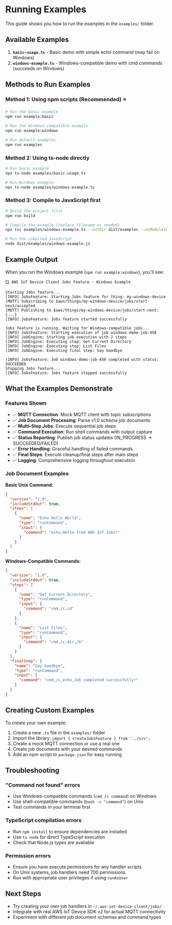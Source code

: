 # Running Examples

This guide shows you how to run the examples in the `examples/` folder.

## Available Examples

1. **`basic-usage.ts`** - Basic demo with simple echo command (may fail on Windows)
2. **`windows-example.ts`** - Windows-compatible demo with cmd commands (succeeds on Windows)

## Methods to Run Examples

### Method 1: Using npm scripts (Recommended) ⭐

```bash
# Run the basic example
npm run example:basic

# Run the Windows-compatible example  
npm run example:windows

# Run default examples
npm run examples
```

### Method 2: Using ts-node directly

```bash
# Run basic example
npx ts-node examples/basic-usage.ts

# Run Windows example
npx ts-node examples/windows-example.ts
```

### Method 3: Compile to JavaScript first

```bash
# Build the project first
npm run build

# Compile the example (replace filename as needed)
npx tsc examples/windows-example.ts --outDir dist/examples --esModuleInterop --skipLibCheck --target ES2020 --module commonjs

# Run the compiled JavaScript
node dist/examples/windows-example.js
```

## Example Output

When you run the Windows example (`npm run example:windows`), you'll see:

```
🪟 AWS IoT Device Client Jobs Feature - Windows Example

Starting Jobs feature...
[INFO] JobsFeature: Starting Jobs feature for thing: my-windows-device
[MQTT] Subscribing to $aws/things/my-windows-device/jobs/start-next/accepted
[MQTT] Publishing to $aws/things/my-windows-device/jobs/start-next: {...}
[INFO] JobsFeature: Jobs feature started successfully

Jobs feature is running. Waiting for Windows-compatible jobs...
[INFO] JobsFeature: Starting execution of job windows-demo-job-456
[INFO] JobEngine: Starting job execution with 2 steps
[INFO] JobEngine: Executing step: Get Current Directory
[INFO] JobEngine: Executing step: List Files  
[INFO] JobEngine: Executing final step: Say Goodbye

[INFO] JobsFeature: Job windows-demo-job-456 completed with status: SUCCEEDED
Stopping Jobs feature...
[INFO] JobsFeature: Jobs feature stopped successfully
```

## What the Examples Demonstrate

### Features Shown
- ✅ **MQTT Connection**: Mock MQTT client with topic subscriptions
- ✅ **Job Document Processing**: Parse v1.0 schema job documents  
- ✅ **Multi-Step Jobs**: Execute sequential job steps
- ✅ **Command Execution**: Run shell commands with output capture
- ✅ **Status Reporting**: Publish job status updates (IN_PROGRESS → SUCCEEDED/FAILED)
- ✅ **Error Handling**: Graceful handling of failed commands
- ✅ **Final Steps**: Execute cleanup/final steps after main steps
- ✅ **Logging**: Comprehensive logging throughout execution

### Job Document Examples

**Basic Unix Command:**
```json
{
  "version": "1.0", 
  "includeStdOut": true,
  "steps": [
    {
      "name": "Echo Hello World",
      "type": "runCommand",
      "input": {
        "command": "echo,Hello from AWS IoT Jobs!"
      }
    }
  ]
}
```

**Windows-Compatible Commands:**
```json
{
  "version": "1.0",
  "includeStdOut": true, 
  "steps": [
    {
      "name": "Get Current Directory",
      "type": "runCommand",
      "input": {
        "command": "cmd,/c,cd"
      }
    },
    {
      "name": "List Files", 
      "type": "runCommand",
      "input": {
        "command": "cmd,/c,dir,/b"
      }
    }
  ],
  "finalStep": {
    "name": "Say Goodbye",
    "type": "runCommand", 
    "input": {
      "command": "cmd,/c,echo,Job completed successfully!"
    }
  }
}
```

## Creating Custom Examples

To create your own example:

1. Create a new `.ts` file in the `examples/` folder
2. Import the library: `import { createJobsFeature } from '../src';`
3. Create a mock MQTT connection or use a real one
4. Create job documents with your desired commands
5. Add an npm script to `package.json` for easy running

## Troubleshooting

### "Command not found" errors
- Use Windows-compatible commands (`cmd /c command`) on Windows
- Use shell-compatible commands (`bash -c "command"`) on Unix
- Test commands in your terminal first

### TypeScript compilation errors
- Run `npm install` to ensure dependencies are installed
- Use `ts-node` for direct TypeScript execution
- Check that Node.js types are available

### Permission errors  
- Ensure you have execute permissions for any handler scripts
- On Unix systems, job handlers need 700 permissions
- Run with appropriate user privileges if using `runAsUser`

## Next Steps

- Try creating your own job handlers in `~/.aws-iot-device-client/jobs/`
- Integrate with real AWS IoT Device SDK v2 for actual MQTT connectivity
- Experiment with different job document schemas and command types